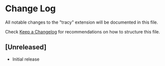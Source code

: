 # Change Log

All notable changes to the "tracy" extension will be documented in this file.

Check [Keep a Changelog](http://keepachangelog.com/) for recommendations on how to structure this file.

## [Unreleased]

- Initial release